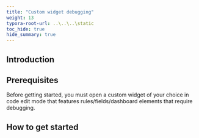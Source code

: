 ```yaml
---
title: "Custom widget debugging"
weight: 13
typora-root-url: ..\..\..\static
toc_hide: true
hide_summary: true
---
```


## Introduction



## Prerequisites

Before getting started, you must open a custom widget of your choice in code edit mode that features rules/fields/dashboard elements that require debugging.



## How to get started



